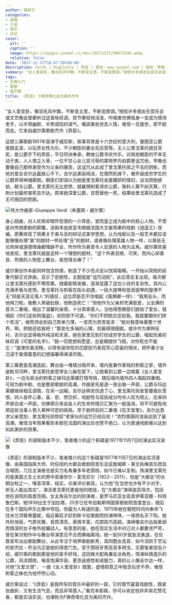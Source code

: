 ```yaml
---
author: 南郭子
categories:
- 品碟
- 介绍
- 音乐
- 评论
cover:
  alt: ''
  caption: ''
  image: https://images.soomal.cc/doc/20171227/00072546.webp
  relative: false
date: '2017-12-27T18:47:58+08:00'
description: Verdi | Rigoletto | 弄臣 | 源自：www.soomal.com | 版权：转载 |  平均/总评分：10.00/10
summary: “女人爱变卦，像羽毛风中飘，不断变主意，不断变腔调。”相信许多朋友在音乐会或文艺晚会里都听过这首咏叹调，其节奏轻快活泼，吟唱者仿佛摇身一变成为情场老手，以半带幽默、半带调侃的语气，嘲讽某些世态人情，难怪一旦面世，即不胫而走。它来自威尔第歌剧杰作《弄臣》。
tags:
- 古典入门
- 歌剧
- 威尔第
title: 《弄臣》：F铸奇情化丑为美的杰作
---
```


“女人爱变卦，像羽毛风中飘，不断变主意，不断变腔调。”相信许多朋友在音乐会或文艺晚会里都听过这首咏叹调，其节奏轻快活泼，吟唱者仿佛摇身一变成为情场老手，以半带幽默、半带调侃的语气，嘲讽某些世态人情，难怪一旦面世，即不胫而走。它来自威尔第歌剧杰作《弄臣》。

这部三幕歌剧1851年首演于威尼斯，故事背景是十六世纪的意大利，曼图亚公爵俊朗孟浪，以玩弄女性为乐，不少朝臣的妻女先后受辱。主人公里戈莱托貌丑背驼，是公爵手下的弄臣，平日阿谀奉承，教唆公爵寻欢作乐，对其他朝臣的不幸无动于衷，人人恨之入骨，一位不甘心女儿受污辱的蒙特罗内伯爵更诅咒他，早晚也要像自己那样承受作为父亲的痛苦，这诅咒从此成了里戈莱托挥之不去的阴影，而他对爱女吉尔达最放心不下。吉尔达美丽纯洁，在偶然机缘下，被乔装成穷学生的公爵弄得神魂颠倒。朝臣们却误以为她是里戈莱托金屋藏娇的情妇，设法把她掳劫，献与公爵。里戈莱托无比悲愤，就雇佣刺客诱杀公爵，孰料人算不如天算，行刺计划最终害死吉尔达。原来她深爱公爵，甘愿替他一死，结果给里戈莱托造成了无可挽回的悲剧。

![伟大作曲家-Giuseppe Verdi（朱塞佩・威尔第）](https://images.soomal.cc/doc/20121129/00025073.webp)





身心扭曲，对人欢笑却暗怀怨恨的一介弄臣，堂而皇之成为剧中的核心人物，不啻是对传统歌剧的颠覆。该剧本由皮亚韦根据法国大文豪雨果的戏剧《逍遥王》改编，原著体现了雨果关于美与丑的辩证式美学思想，认为戏剧以及一般艺术都应该能够像处理“美”的题材一样处理“丑”的题材，或者像处理英雄人物一样，以某些无论肉体或道德情操都残缺不全、所作所为甚至令人反感的人物为主角。威尔第欣喜地发现，里戈莱托就是这样一个理想的题材，“这个外表丑陋、可笑，而内心却善良、热情的人物登上舞台，我觉得太棒了！”

威尔第创作本剧同样饱含热情，制造了不少亮点足以悦耳吸睛。一开始以简短的前奏代替正式序曲，显示了悲剧性，主题就是“诅咒动机”，此后曾反复出现，每次都让里戈莱托感到不寒而栗。随着剧情发展，逐渐显露了这位小丑的复杂性，其内心充满矛盾与悲愤。里戈莱托与刺客在街头初遇，一段大提琴和低音提琴的旋律不无“同是天涯沦落人”的感叹，这位弄臣忍不住唱起《我俩都一样》：“我用舌头，而他用刀枪。我教人笑破肚肠，他制造死亡！”但他作为父亲却充满慈爱，父女俩的首次二重唱，唱出了温馨的亲情，十分真挚感人。当他得悉朝臣们掳劫了爱女，就唱起《你们这些狗强盗》，初则怒不可遏，“你们不把她交还给我，我就要跟你们拼个死活”，继而领会到自己势单力薄，一变而为苦苦哀求：“她对我意味着整个世界，啊，把她还给我吧！”那变化多端的心理，刻画得很细腻。或许作为某种反衬，吉尔达显得格外纯洁和天真，她在家里见到打扮成穷学生的公爵，唱起优美的咏叹调《可爱的名字》，“我一切思想和愿望，总是跟随你飞翔，对你死也不能忘！”旋律优美流畅，以带有装饰性的花腔技巧表现芳心窃喜的情状，把怀春少女沉浸于柔情蜜意的幻想描摹得淋漓尽致。

第三幕更是高潮迭起，舞台由一堵墙分隔开来，墙内是兼作客栈的刺客之家，墙外是毗邻河畔，里戈莱托故意带女儿躲在窗下，让她看到公爵一边唱着《女人爱变卦》，一边与妖冶的刺客之妹玛达莱娜打情骂俏，随后墙内墙外四人唱起四重唱，可视为剧中剧，也是整部歌剧的高潮，作曲家先是逐一突出每一声部，公爵与玛达莱娜继续相互调情，在另一边厢，吉尔达明言伤透了心，里戈莱托则发誓要报仇雪恨，四人各怀心事，喜、悲、愤交织，戏剧性与炫技成分均令人叹为观止，后来四声部合成一声部，仿佛预示来自各人的生命热情已汇聚为一股漩涡，将不可避免地把这些当事人卷入某种可悲的结局。至于剧终前的二重唱《在天堂里》，吉尔达恳求父亲宽恕，里戈莱托则惊叹“老家伙的诅咒已经应验！”浓烈情感的渲染达到了最高潮。难怪当年雨果看到本剧在法国的演出后也赞不绝口，认为普通戏剧难以达到如此美妙的效果。

![《弄臣》的录制版本不少，笔者推介的这个影碟是1977年11月7日的演出实况录像](https://images.soomal.cc/doc/20171227/00072545.webp)





《弄臣》的录制版本不少，笔者推介的这个影碟是1977年11月7日的演出实况录像，由美国指挥大师、时任纽约大都会歌剧院音乐总监詹姆斯・莱文执棒其乐团及合唱团，几位主演者也是实力名角兼多年老搭档，如今已难以复制。饰演里戈莱托的是美国土生土长的男中音康奈尔・麦克尼尔（1922－2011），他是“大都会”的长期台柱之一，嗓音浑厚、结实，论者评价甚高，认为他“在当世也许有不少对手，却无人能出其右”，演活里戈莱托更是他的绝技，在“大都会”演绎逾百场次，包括他在该院的首度亮相。女主角吉尔达的扮演者，是罗马尼亚女高音伊莱亚娜・科特鲁巴斯，她1939出生于加拉塔，25岁已在布加勒斯特国家歌剧院首度登台，随后在多个国际声乐比赛中夺冠。但最为人称道的是，1975年她在极短时间内奉命飞往米兰顶替弗蕾妮，临近幕启才赶到斯卡拉歌剧院扮演咪咪，一夜扬名天下知。她外形俏丽，气质优雅，音质清亮，表情丰富，花腔技巧高超，演绎像吉尔达般柔弱而情深的女子格外妩媚动人。有意思的是，她在现实生活中对己对人都要求严苛，曾在某次制作中与舞台导演意见不合而拂袖离场。她一到50岁就急流勇退，在伦敦宣布淡出歌剧舞台，从此专注于培养歌剧新秀，其同胞女高音、如今活跃于艺坛的安杰拉・乔治乌正是她的得意门生。至于西班牙男高音多明戈，无需笔者饶舌介绍，威尔第的歌剧更是他的拿手好戏，这回做大配角兼反派角色，饰演纵情逸乐的公爵，风流倜傥，嗓音饱满华丽，更添迷惑性和说服力，真的让人像吉尔达一样，对他“又爱又恨”， 一曲《女人爱变卦》既罢，虚情假意之中隐含玩世不恭，难怪刺客之妹也为他怦然心动。

威尔第说过：“《弄臣》是我所写的音乐中最好的一部，它的情节最富戏剧性，既紧张曲折，又有生活气息，而且非常感人。”看完本影碟，你可以肯定他并非卖花赞花香，都是实话实说，也堪称为F铸奇情化丑为美的杰作。